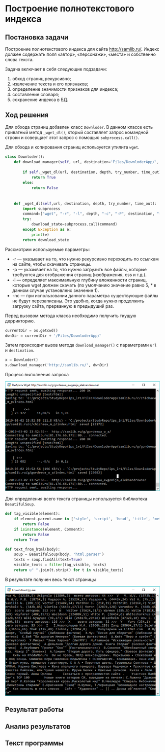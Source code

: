 # Построение полнотекстового индекса

## Постановка задачи

Построение полнотекстового индекса для сайта http://samlib.ru/.
Индекс должен содержать поля «автор», «персонажи», «места» и собственно слова текста.

Задача включает в себя следующие подзадачи:
1.	обход страниц рекурсивно;
2.	извлечение текста и его признаков;
3.	определение значимости признаков для индекса;
4.	составление словаря;
5.	сохранение индекса в БД.

## Ход решения

Для обхода страниц добавлен класс `Downloder`. В данном классе есть приватный метод `_wget_dl()`, кторый составляет запрос командной строки и соверщает этот запрос с помощью `subprocess.call()`.

Для обхода и копирования страниц используется утилита `wget`.

```python
class Downloder():
    def download_manager(self, url, destination='Files/DownloderApp/', depth="1", try_number="10", time_out="60"):

        if self._wget_dl(url, destination, depth, try_number, time_out) == 0:
            return True
        else:
            return False


    def _wget_dl(self,url, destination, depth, try_number, time_out):
        import subprocess
        command=["wget", "-r", "-l", depth, "-c", "-P", destination, "-t", try_number, "-T", time_out , url]
        try:
            download_state=subprocess.call(command)
        except Exception as e:
            print(e)
        return download_state
```

Рассмотрим используемые параметры:
* -r	—	указывает на то, что нужно рекурсивно переходить по ссылкам на сайте, чтобы скачивать страницы.
* -p	—	указывает на то, что нужно загрузить все файлы, которые требуются для отображения страниц (изображения, css и т.д.).
* -l	—	определяет максимальную глубину вложенности страниц, которые wget должен скачать (по умолчанию значение равно 5, * в данном случае установлено значение 1).
* -nc	—	при использовании данного параметра существующие файлы не будут перезаписаны. Это удобно, когда нужно продолжить загрузку сайта, прерванную в предыдущий раз.

Перед вызовом метода класса необходимо получить ткущую деррикторию.

```python
currentDir = os.getcwd()
dwnDir = currentDir + '/Files/DownloderApp/'
```

Затем происходит вызов метода `download_manager()` с параметрами `url` и `destination`.

```python
x = Downloder()
x.download_manager('http://samlib.ru/', dwnDir)
```

Процесс выполнения запроса

![](img/wgetProcess.png)

Для определения всего текста страницы используется библиотека `BeautifulSoup`.

```python
def tag_visible(element):
    if element.parent.name in ['style', 'script', 'head', 'title', 'meta', '[document]']:
        return False
    if isinstance(element, Comment):
        return False
    return True
```

```python
def text_from_html(body):
    soup = BeautifulSoup(body, 'html.parser')
    texts = soup.findAll(text=True)
    visible_texts = filter(tag_visible, texts)
    return u" ".join(t.strip() for t in visible_texts)
```

В результате получен весь текст страницы

![](img/bs4res.png)

## Результат работы
## Анализ результатов
## Текст программы
